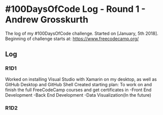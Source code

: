 # #100DaysOfCode Log - Round 1 - Andrew Grosskurth

The log of my #100DaysOfCode challenge. Started on [January, 5th 2018].
Beginning of challenge starts at: https://www.freecodecamp.org/

## Log

### R1D1 
Worked on installing Visual Studio with Xamarin on my desktop, as well as GitHub Desktop and GitHub Shell
Created starting plan: To work on and finish the full FreeCodeCamp courses and get certificates in
-Front End Development
-Back End Development
-Data Visualization(In the future)

### R1D2

